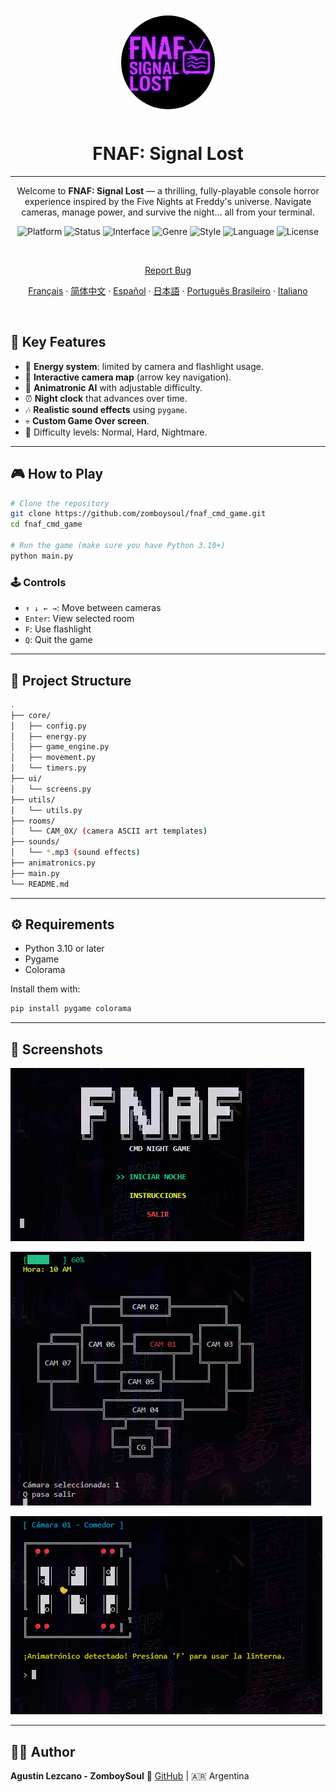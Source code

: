 
<p align="center">
  <img
    src="assets/logo.png"
    alt="FNAF: Signal Lost Logo"
    style="border: 2px solid white; border-radius: 5000px; width: 150px; height:150px; padding:10px;" />
</p>

<h1 align="center">FNAF: Signal Lost</h1>

---

<p align="center">
  Welcome to <strong>FNAF: Signal Lost</strong> — a thrilling, fully-playable console horror experience inspired by the Five Nights at Freddy's universe.  
  Navigate cameras, manage power, and survive the night… all from your terminal.
</p>

<p align="center">
  <img alt="Platform" src="https://img.shields.io/badge/platform-python-00ffff?logo=python&logoColor=000000" />
  <img alt="Status" src="https://img.shields.io/badge/status-in%20development-ff00ff" />
  <img alt="Interface" src="https://img.shields.io/badge/interface-command%20line-ff007f?logo=windows-terminal&logoColor=white" />
  <img alt="Genre" src="https://img.shields.io/badge/genre-horror-ff1a1a" />
  <img alt="Style" src="https://img.shields.io/badge/style-text--based-6666ff" />
  <img alt="Language" src="https://img.shields.io/badge/lang-es-cc00ff" />
  <img alt="License" src="https://img.shields.io/github/license/ZomboySoul/fnaf_signal_lost" />
</p>


<br>

<p align="center">
  <a href="https://github.com/ZomboySoul/fnaf_signal_lost/issues/new?assignees=&labels=bug&projects=&template=bug_report.yml" target="_blank" rel="noopener noreferrer">Report Bug</a>
</p>
<p align="center">
  <a href="docs/readme_fr.md">Français</a> ·  
  <a href="docs/readme_cn.md">简体中文</a> ·
  <a href="docs/readme_es.md">Español</a> ·
  <a href="docs/readme_ja.md">日本語</a> ·
  <a href="docs/readme_pt-BR.md">Português Brasileiro</a> ·
  <a href="docs/readme_it.md">Italiano</a>
</p>

<br>

## 🧠 Key Features

- 🔦 **Energy system**: limited by camera and flashlight usage.
- 🎥 **Interactive camera map** (arrow key navigation).
- 🤖 **Animatronic AI** with adjustable difficulty.
- ⏰ **Night clock** that advances over time.
- 🎶 **Realistic sound effects** using `pygame`.
- 💀 **Custom Game Over screen**.
- 🌙 Difficulty levels: Normal, Hard, Nightmare.

---

## 🎮 How to Play

```bash
# Clone the repository
git clone https://github.com/zomboysoul/fnaf_cmd_game.git
cd fnaf_cmd_game

# Run the game (make sure you have Python 3.10+)
python main.py
```

### 🕹️ Controls

- `↑ ↓ ← →`: Move between cameras
- `Enter`: View selected room
- `F`: Use flashlight
- `Q`: Quit the game

---

## 📁 Project Structure

```bash
.
├── core/
│   ├── config.py
│   ├── energy.py
│   ├── game_engine.py
│   ├── movement.py
│   └── timers.py
├── ui/
│   └── screens.py
├── utils/
│   └── utils.py
├── rooms/
│   └── CAM_0X/ (camera ASCII art templates)
├── sounds/
│   └── *.mp3 (sound effects)
├── animatronics.py
├── main.py
└── README.md
```

---

## ⚙️ Requirements

- Python 3.10 or later
- Pygame
- Colorama

Install them with:

```bash
pip install pygame colorama
```

---

## 📸 Screenshots

![FNAF: Signal Lost Menu](assets/menu.png)

![FNAF: Signal Lost Map](assets/map.png)

![FNAF: Signal Lost Camara](assets/camara.png)

---

## 🧑‍💻 Author

**Agustín Lezcano - ZomboySoul**
🔗 [GitHub](https://github.com/ZomboySoul) | 🇦🇷 Argentina
